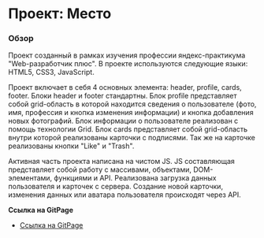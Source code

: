 # Проект: Место

### Обзор

Проект созданный в рамках изучения профессии яндекс-практикума "Web-разработчик плюс".
В проекте используются следующие языки: HTML5, CSS3, JavaScript.


Проект включает в себя 4 основных элемента: header, profile, cards, footer. Блоки header и footer стандартны.
Блок profile представляет собой grid-область в которой находится сведения о пользователе (фото, имя, профессия и кнопка изменения информации) и кнопка добавления новых фотографий. Блок информации о пользователе реализован с помощь технологии Grid.
Блок cards представляет собой grid-область внутри которой реализованы карточки с подписями. Так же на карточке реализованы кнопки "Like" и "Trash".

Активная часть проекта написана на чистом JS. JS cоставляющая представляет собой работу с массивами,  объектами, DOM-элементами, функциями и API. Реализована загрузка данных пользователя и карточек с сервера. Создание новой карточки, изменения данных или аватара пользователя происходят через API. 

**Ссылка на GitPage**

* [Ссылка на GitPage](https://eremenkop.github.io/mesto-project/)


